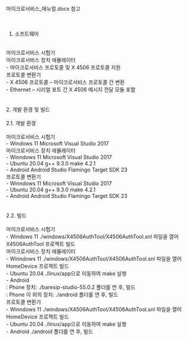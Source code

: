 
마이크로서비스_매뉴얼.docx 참고<br/>
<br/>
<br/>
1.	소프트웨어<br/>
<br/>
마이크로서비스 시험기<br/>
마이크로서비스 장치 에뮬레이터<br/>
	- 마이크로서비스 프로토콜 및 X 4506 프로토콜 지원<br/>
프로토콜 변환기<br/>
	- X 4506 프로토콜 – 마이크로서비스 프로토콜 간 변환<br/>
	- Ethernet – 시리얼 포트 간 X 4506 메시지 전달 모듈 포함<br/>
<br/>
<br/>
2.	개발 환경 및 빌드<br/>
<br/>
2.1.	개발 환경<br/>
<br/>
마이크로서비스 시험기<br/>
	- Windows 11	Microsoft Visual Studio 2017<br/>
마이크로서비스 장치 에뮬레이터<br/>
	- Winndows 11	Microsoft Visual Studio 2017<br/>
	- Ubuntu 20.04	g++ 9.3.0 make 4.2.1<br/>
	- Android 	Android Studio Flamingo Target SDK 23<br/>
프로토콜 변환기<br/>
	- Winndows 11	Microsoft Visual Studio 2017<br/>
	- Ubuntu 20.04	g++ 9.3.0 make 4.2.1<br/>
	- Android 	Android Studio Flamingo Target SDK 23<br/>
<br/>
<br/>
2.2.	빌드<br/>
<br/>
마이크로서비스 시험기<br/>
	- Windows 11	./windows/X4506AuthTool/X4506AuthTool.snl 파일을 열어 X4506AuthTool 프로젝트 빌드<br/>
마이크로서비스 장치 에뮬레이터	<br/>
	- Winndows 11	./windows/X4506AuthTool/X4506AuthTool.snl 파일을 열어 HomeDevice 프로젝트 빌드<br/>
	- Ubuntu 20.04	./linux/app으로 이동하여 make 실행<br/>
	- Android <br/>
		: Phone 장치: ./baresip-studio-55.0.2 폴더를 연 후, 빌드<br/>
		: Phone 이 외의 장치: ./android 폴더를 연 후, 빌드<br/>
프로토콜 변환기<br/>
	- Winndows 11	./windows/X4506AuthTool/X4506AuthTool.snl 파일을 열어 HomeDevice 프로젝트 빌드<br/>
	- Ubuntu 20.04	./linux/app으로 이동하여 make 실행<br/>
	- Android 	./android 폴더를 연 후, 빌드<br/>
